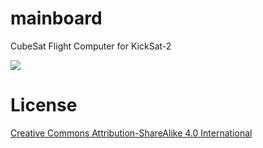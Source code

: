 # mainboard

CubeSat Flight Computer for KickSat-2

![](https://github.com/kicksat/mainboard/blob/master/cam/KMB-21.png)



# License

[Creative Commons Attribution-ShareAlike 4.0 International](https://creativecommons.org/licenses/by-sa/4.0/)
